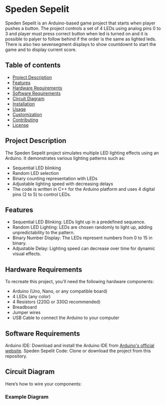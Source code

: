 # Speden Sepelit

Speden Sepelit is an Arduino-based game project that starts when player pushes a button. The project controls a set of 4 LEDs using analog pins 0 to 3  and player must press correct button when led is turned on and it is possible to palyer to follow behind if the order is the same as lighted leds. There is also two sevensegment displays to show countdownt to start the game and to display current score. 

## Table of contents

* [Project Description](https://pages.github.com/)
* [Features](https://pages.github.com/)
* [Hardware Requirements](https://pages.github.com/)
* [Software Requirements](https://pages.github.com/)
* [Circuit Diagram](https://pages.github.com/)
* [Installation](https://pages.github.com/)
* [Usage](https://pages.github.com/)
* [Customization](https://pages.github.com/)
* [Contributing](https://pages.github.com/)
* [License](https://pages.github.com/)

## Project Description

The Speden Sepelit project simulates multiple LED lighting effects using an Arduino. It demonstrates various lighting patterns such as:

* Sequential LED blinking
* Random LED selection
* Binary counting representation with LEDs
* Adjustable lighting speed with decreasing delays
* The code is written in C++ for the Arduino platform and uses 4 digital pins (2 to 5) to control LEDs.

## Features

* Sequential LED Blinking: LEDs light up in a predefined sequence.
* Random LED Lighting: LEDs are chosen randomly to light up, adding unpredictability to the pattern.
* Binary Number Display: The LEDs represent numbers from 0 to 15 in binary.
* Adjustable Delay: Lighting speed can decrease over time for dynamic visual effects.

## Hardware Requirements

To recreate this project, you'll need the following hardware components:

* Arduino (Uno, Nano, or any compatible board)
* 4 LEDs (any color)
* 4 Resistors (220Ω or 330Ω recommended)
* Breadboard
* Jumper wires
* USB Cable to connect the Arduino to your computer

## Software Requirements

Arduino IDE: Download and install the Arduino IDE from [Arduino's official website](https://www.arduino.cc/).
Speden Sepelit Code: Clone or download the project from this repository.

## Circuit Diagram

Here’s how to wire your components:

### Example Diagram



